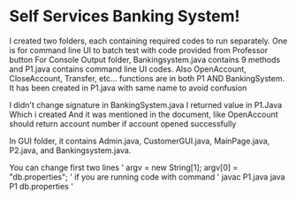 # Self Services Banking System!

I created two folders, each containing required codes to run separately.
One is for command line UI to batch test with code provided from Professor button
For Console Output folder, Bankingsystem.java contains 9 methods and P1.java contains command line UI codes. Also OpenAccount, CloseAccount, Transfer, etc... functions are in both P1 AND BankingSystem. It has been created in P1.java with same name to avoid confusion

I didn't change signature in BankingSystem.java
I returned value in P1.Java Which i created
And it was mentioned in the document, like OpenAccount should return account number if account opened successfully

In GUI folder, it contains Admin.java, CustomerGUI.java, MainPage.java, P2.java, and Bankingsystem.java.

You can change first two lines
'
argv = new String[1];
argv[0] = "db.properties";
'
if you are running code with command
'
javac P1.java
java P1 db.properties
'
